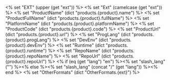 <% set "EXT" (upper (get "ext")) %>
<% set "Ext" (camelcase (get "ext")) %>
<% set "ProductName" (dict "products.{product}.name") %>
<% set "ProductFullName" (dict "products.{product}.fullName") %>
<% set "PlatformName" (dict "products.{product}.platformName") %>
<% set "ProductCode" (dict "products.{product}.code") %>
<% set "ProductUrl" (dict "products.{product}.url") %>
<% set "ProgLang" (dict "products.{product}.progLang") %>
<% set "DevEnv" (dict "products.{product}.devEnv") %>
<% set "Runtime" (dict "products.{product}.runtime") %>
<% set "RepoName" (dict "products.{product}.repoName") %>
<% set "RepoUrl" (dict "products.{product}.repoUrl") %>
<% if (eq (get "lang") "en") %><% set "slash_lang" ("") %><% else %><% set "slash_lang" (concat "/" (get "lang")) %><% end %>
<% set "OtherFormats" (dict "OtherFormats.{ext}") %>